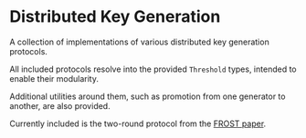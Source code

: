 # Distributed Key Generation

A collection of implementations of various distributed key generation protocols.

All included protocols resolve into the provided `Threshold` types, intended to
enable their modularity.

Additional utilities around them, such as promotion from one generator to
another, are also provided.

Currently included is the two-round protocol from the
[FROST paper](https://eprint.iacr.org/2020/852).
